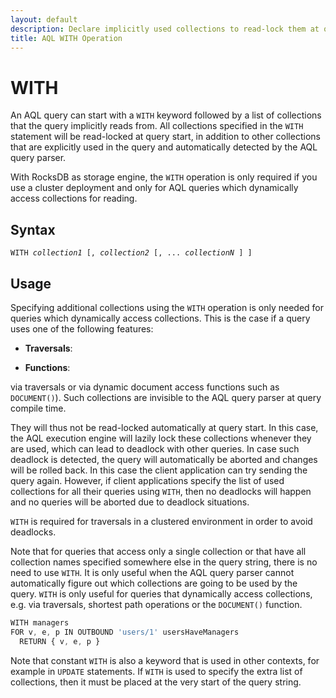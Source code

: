 ```yaml
---
layout: default
description: Declare implicitly used collections to read-lock them at query start to avoid deadlocks
title: AQL WITH Operation
---
```

WITH
====

An AQL query can start with a `WITH` keyword followed by a list of collections
that the query implicitly reads from. All collections specified in the `WITH`
statement will be read-locked at query start, in addition to other collections
that are explicitly used in the query and automatically detected by the AQL
query parser.

With RocksDB as storage engine, the `WITH` operation is only required if you
use a cluster deployment and only for AQL queries which dynamically access
collections for reading.

Syntax
------

<pre><code>WITH <em>collection1</em> [, <em>collection2</em> [, ... <em>collectionN</em> ] ]</code></pre>

Usage
-----

Specifying additional collections using the `WITH` operation is only needed for
queries which dynamically access collections. This is the case if a query uses
one of the following features:

- **Traversals**: 

- **Functions**: 

 via traversals or via
dynamic document access functions such as `DOCUMENT()`). Such collections are
invisible to the AQL query parser at query compile time.




They will thus not
be read-locked automatically at query start. In this case, the AQL execution
engine will lazily lock these collections whenever they are used, which can 
lead to deadlock with other queries. In case such deadlock is detected, the 
query will automatically be aborted and changes will be rolled back. In this
case the client application can try sending the query again.
However, if client applications specify the list of used collections for all
their queries using `WITH`, then no deadlocks will happen and no queries will
be aborted due to deadlock situations.

`WITH` is required for traversals in a clustered environment in order to avoid deadlocks.

Note that for queries that access only a single collection or that have all
collection names specified somewhere else in the query string, there is no
need to use `WITH`. It is only useful when the AQL query parser cannot
automatically figure out which collections are going to be used by the query.
`WITH` is only useful for queries that dynamically access collections, e.g.
via traversals, shortest path operations or the `DOCUMENT()` function.

```js
WITH managers
FOR v, e, p IN OUTBOUND 'users/1' usersHaveManagers
  RETURN { v, e, p }
```

Note that constant `WITH` is also a keyword that is used in other contexts,
for example in `UPDATE` statements. If `WITH` is used to specify the extra
list of collections, then it must be placed at the very start of the query
string.
